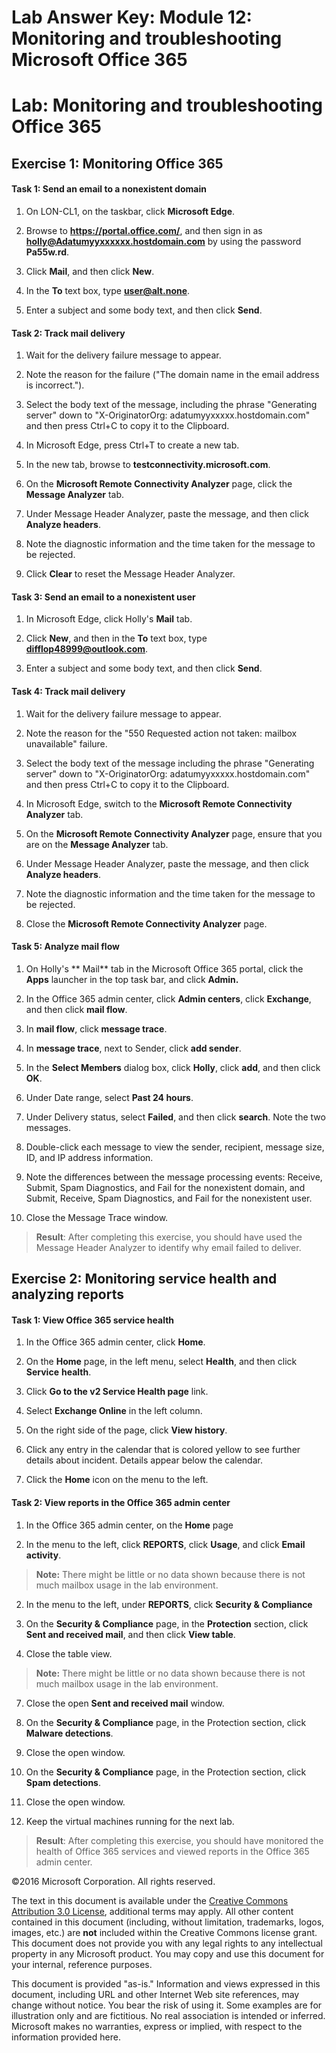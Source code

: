 ﻿# Lab Answer Key:  Module 12: Monitoring and troubleshooting Microsoft Office 365
# Lab: Monitoring and troubleshooting Office 365
  
## Exercise 1: Monitoring Office 365
  
#### Task 1: Send an email to a nonexistent domain
  
1. On LON-CL1, on the taskbar, click  **Microsoft Edge**.

2. Browse to  **https://portal.office.com/**, and then sign in as  **holly@Adatumyyxxxxxx.hostdomain.com** by using the password **Pa55w.rd**.

3. Click  **Mail**, and then click  **New**.

4. In the  **To** text box, type **user@alt.none**.

5. Enter a subject and some body text, and then click  **Send**.



#### Task 2: Track mail delivery
  
1. Wait for the delivery failure message to appear.

2. Note the reason for the failure ("The domain name in the email address is incorrect.").

3. Select the body text of the message, including the phrase "Generating server" down to "X-OriginatorOrg: adatumyyxxxxx.hostdomain.com" and then press Ctrl+C to copy it to the Clipboard.

4. In Microsoft Edge, press Ctrl+T to create a new tab.

5. In the new tab, browse to  **testconnectivity.microsoft.com**.

6. On the  **Microsoft Remote Connectivity Analyzer** page, click the **Message Analyzer** tab.

7. Under Message Header Analyzer, paste the message, and then click  **Analyze headers**.

8. Note the diagnostic information and the time taken for the message to be rejected.

9. Click  **Clear** to reset the Message Header Analyzer.



#### Task 3: Send an email to a nonexistent user
  
1. In Microsoft Edge, click Holly's  **Mail** tab.

2. Click  **New**, and then in the  **To** text box, type **difflop48999@outlook.com**.

3. Enter a subject and some body text, and then click  **Send**.



#### Task 4: Track mail delivery
  
1. Wait for the delivery failure message to appear. 

2. Note the reason for the "550 Requested action not taken: mailbox unavailable" failure.

3. Select the body text of the message including the phrase "Generating server" down to "X-OriginatorOrg: adatumyyxxxxx.hostdomain.com" and then press Ctrl+C to copy it to the Clipboard.

4. In Microsoft Edge, switch to the  **Microsoft Remote Connectivity Analyzer** tab.

5. On the  **Microsoft Remote Connectivity Analyzer** page, ensure that you are on the **Message Analyzer** tab.

6. Under Message Header Analyzer, paste the message, and then click  **Analyze headers**.

7. Note the diagnostic information and the time taken for the message to be rejected.

8. Close the  **Microsoft Remote Connectivity Analyzer** page.



#### Task 5: Analyze mail flow
  
1. On Holly's ** Mail** tab in the Microsoft Office 365 portal, click the **Apps** launcher in the top task bar, and click **Admin.**

2. In the Office 365 admin center, click  **Admin centers**, click  **Exchange**, and then click  **mail flow**.

3. In  **mail flow**, click  **message trace**.

4. In  **message trace**, next to Sender, click  **add sender**.

5. In the  **Select Members** dialog box, click **Holly**, click  **add**, and then click  **OK**.

6. Under Date range, select  **Past 24 hours**.

7. Under Delivery status, select  **Failed**, and then click  **search**. Note the two messages.

8. Double-click each message to view the sender, recipient, message size, ID, and IP address information.

9. Note the differences between the message processing events: Receive, Submit, Spam Diagnostics, and Fail for the nonexistent domain, and Submit, Receive, Spam Diagnostics, and Fail for the nonexistent user.

10. Close the Message Trace window.


>  **Result**: After completing this exercise, you should have used the Message Header Analyzer to identify why email failed to deliver.


## Exercise 2: Monitoring service health and analyzing reports
  
#### Task 1: View Office 365 service health
  
1. In the Office 365 admin center, click  **Home**.

2. On the  **Home** page, in the left menu, select **Health**, and then click  **Service** **health**. 

3. Click  **Go to the v2 Service Health page** link.

4. Select  **Exchange Online** in the left column.

5. On the right side of the page, click  **View history**.

6. Click any entry in the calendar that is colored yellow to see further details about incident. Details appear below the calendar.

7. Click the  **Home** icon on the menu to the left.



#### Task 2: View reports in the Office 365 admin center
  
1. In the Office 365 admin center, on the  **Home** page

2. In the menu to the left, click  **REPORTS**, click **Usage**, and click **Email activity**.

  >  **Note:** There might be little or no data shown because there is not much mailbox usage in the lab environment.

2. In the menu to the left, under **REPORTS**, click **Security & Compliance**

5. On the  **Security & Compliance** page, in the **Protection** section, click **Sent and received mail**, and then click  **View table**.

6. Close the table view.

  >  **Note:** There might be little or no data shown because there is not much mailbox usage in the lab environment.

7. Close the open **Sent and received mail** window.

8. On the  **Security & Compliance** page, in the Protection section, click **Malware detections**.

9. Close the open window.

10. On the  **Security & Compliance** page, in the Protection section, click **Spam detections**.

11. Close the open window.

12. Keep the virtual machines running for the next lab.


>  **Result**: After completing this exercise, you should have monitored the health of Office 365 services and viewed reports in the Office 365 admin center.



©2016 Microsoft Corporation. All rights reserved.

The text in this document is available under the [Creative Commons Attribution 3.0 License](https://creativecommons.org/licenses/by/3.0/legalcode "Creative Commons Attribution 3.0 License"), additional terms may apply.  All other content contained in this document (including, without limitation, trademarks, logos, images, etc.) are **not** included within the Creative Commons license grant.  This document does not provide you with any legal rights to any intellectual property in any Microsoft product. You may copy and use this document for your internal, reference purposes.

This document is provided "as-is." Information and views expressed in this document, including URL and other Internet Web site references, may change without notice. You bear the risk of using it. Some examples are for illustration only and are fictitious. No real association is intended or inferred. Microsoft makes no warranties, express or implied, with respect to the information provided here.

  